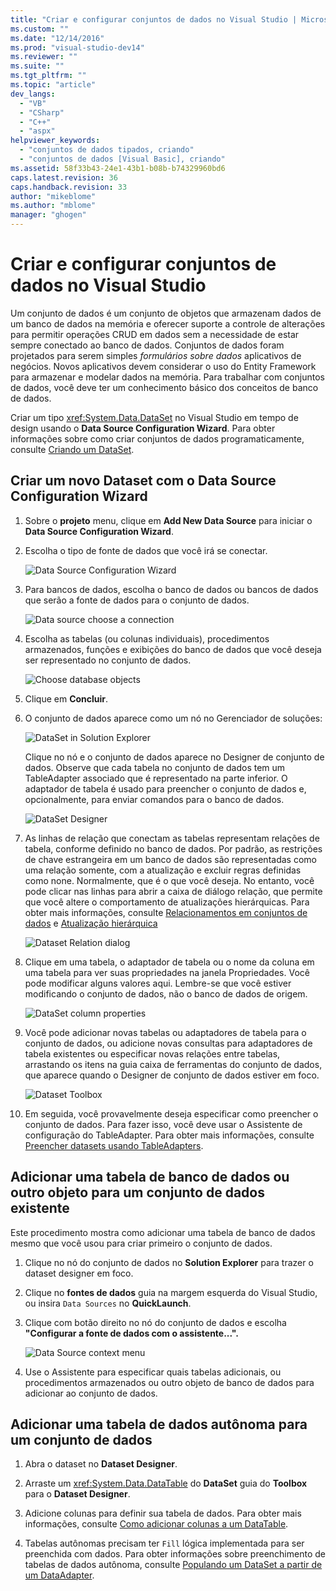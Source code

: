 ```yaml
---
title: "Criar e configurar conjuntos de dados no Visual Studio | Microsoft Docs"
ms.custom: ""
ms.date: "12/14/2016"
ms.prod: "visual-studio-dev14"
ms.reviewer: ""
ms.suite: ""
ms.tgt_pltfrm: ""
ms.topic: "article"
dev_langs: 
  - "VB"
  - "CSharp"
  - "C++"
  - "aspx"
helpviewer_keywords: 
  - "conjuntos de dados tipados, criando"
  - "conjuntos de dados [Visual Basic], criando"
ms.assetid: 58f33b43-24e1-43b1-b08b-b74329960bd6
caps.latest.revision: 36
caps.handback.revision: 33
author: "mikeblome"
ms.author: "mblome"
manager: "ghogen"
---
```

# Criar e configurar conjuntos de dados no Visual Studio
Um conjunto de dados é um conjunto de objetos que armazenam dados de um banco de dados na memória e oferecer suporte a controle de alterações para permitir operações CRUD em dados sem a necessidade de estar sempre conectado ao banco de dados. Conjuntos de dados foram projetados para serem simples *formulários sobre dados* aplicativos de negócios. Novos aplicativos devem considerar o uso do Entity Framework para armazenar e modelar dados na memória. Para trabalhar com conjuntos de dados, você deve ter um conhecimento básico dos conceitos de banco de dados.  
  
 Criar um tipo <xref:System.Data.DataSet> no Visual Studio em tempo de design usando o **Data Source Configuration Wizard**. Para obter informações sobre como criar conjuntos de dados programaticamente, consulte [Criando um DataSet](../Topic/Creating%20a%20DataSet.md).  
  
## Criar um novo Dataset com o Data Source Configuration Wizard  
  
1.  Sobre o **projeto** menu, clique em **Add New Data Source** para iniciar o **Data Source Configuration Wizard**.  
  
2.  Escolha o tipo de fonte de dados que você irá se conectar.  
  
     ![Data Source Configuration Wizard](../data-tools/media/data-source-configuration-wizard.png "Data Source Configuration Wizard")  
  
3.  Para bancos de dados, escolha o banco de dados ou bancos de dados que serão a fonte de dados para o conjunto de dados.  
  
     ![Data source choose a connection](~/docs/data-tools/media/data-source-choose-a-connection.png "Data source choose a connection")  
  
4.  Escolha as tabelas \(ou colunas individuais\), procedimentos armazenados, funções e exibições do banco de dados que você deseja ser representado no conjunto de dados.  
  
     ![Choose database objects](../data-tools/media/raddata-chose-objects.png "raddata Chose objects")  
  
5.  Clique em **Concluir**.  
  
6.  O conjunto de dados aparece como um nó no Gerenciador de soluções:  
  
     ![DataSet in Solution Explorer](../data-tools/media/dataset-in-solution-explorer.png "DataSet in Solution Explorer")  
  
     Clique no nó e o conjunto de dados aparece no Designer de conjunto de dados. Observe que cada tabela no conjunto de dados tem um TableAdapter associado que é representado na parte inferior. O adaptador de tabela é usado para preencher o conjunto de dados e, opcionalmente, para enviar comandos para o banco de dados.  
  
     ![DataSet Designer](../data-tools/media/dataset-designer.png "DataSet Designer")  
  
7.  As linhas de relação que conectam as tabelas representam relações de tabela, conforme definido no banco de dados. Por padrão, as restrições de chave estrangeira em um banco de dados são representadas como uma relação somente, com a atualização e excluir regras definidas como none. Normalmente, que é o que você deseja. No entanto, você pode clicar nas linhas para abrir a caixa de diálogo relação, que permite que você altere o comportamento de atualizações hierárquicas. Para obter mais informações, consulte [Relacionamentos em conjuntos de dados](../data-tools/relationships-in-datasets.md) e [Atualização hierárquica](../data-tools/hierarchical-update.md)  
  
     ![Dataset Relation dialog](../data-tools/media/raddata-relation-dialog.png "raddata Relation dialog")  
  
8.  Clique em uma tabela, o adaptador de tabela ou o nome da coluna em uma tabela para ver suas propriedades na janela Propriedades. Você pode modificar alguns valores aqui. Lembre\-se que você estiver modificando o conjunto de dados, não o banco de dados de origem.  
  
     ![DataSet column properties](../data-tools/media/dataset-column-properties.png "DataSet column properties")  
  
9. Você pode adicionar novas tabelas ou adaptadores de tabela para o conjunto de dados, ou adicione novas consultas para adaptadores de tabela existentes ou especificar novas relações entre tabelas, arrastando os itens na guia caixa de ferramentas do conjunto de dados, que aparece quando o Designer de conjunto de dados estiver em foco.  
  
     ![Dataset Toolbox](../data-tools/media/raddata-dataset-toolbox.png "raddata Dataset Toolbox")  
  
10. Em seguida, você provavelmente deseja especificar como preencher o conjunto de dados. Para fazer isso, você deve usar o Assistente de configuração do TableAdapter. Para obter mais informações, consulte [Preencher datasets usando TableAdapters](../data-tools/fill-datasets-by-using-tableadapters.md).  
  
## Adicionar uma tabela de banco de dados ou outro objeto para um conjunto de dados existente  
 Este procedimento mostra como adicionar uma tabela de banco de dados mesmo que você usou para criar primeiro o conjunto de dados.  
  
1.  Clique no nó do conjunto de dados no **Solution Explorer** para trazer o dataset designer em foco.  
  
2.  Clique no **fontes de dados** guia na margem esquerda do Visual Studio, ou insira `Data Sources` no **QuickLaunch**.  
  
3.  Clique com botão direito no nó do conjunto de dados e escolha **"Configurar a fonte de dados com o assistente...".**  
  
     ![Data Source context menu](~/docs/data-tools/media/data-source-context-menu.png "Data Source context menu")  
  
4.  Use o Assistente para especificar quais tabelas adicionais, ou procedimentos armazenados ou outro objeto de banco de dados para adicionar ao conjunto de dados.  
  
## Adicionar uma tabela de dados autônoma para um conjunto de dados  
  
1.  Abra o dataset no **Dataset Designer**.  
  
2.  Arraste um <xref:System.Data.DataTable> do **DataSet** guia do **Toolbox** para o **Dataset Designer**.  
  
3.  Adicione colunas para definir sua tabela de dados. Para obter mais informações, consulte [Como adicionar colunas a um DataTable](../Topic/How%20to:%20Add%20Columns%20to%20a%20DataTable.md).  
  
4.  Tabelas autônomas precisam ter `Fill` lógica implementada para ser preenchida com dados. Para obter informações sobre preenchimento de tabelas de dados autônoma, consulte [Populando um DataSet a partir de um DataAdapter](../Topic/Populating%20a%20DataSet%20from%20a%20DataAdapter.md).